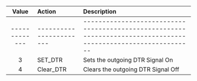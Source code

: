 
| Value        | Action                 | Description                                                                                                   |
| :---:        | :---                   | :---                                                                                                          |
| -------------|----------------------- | --------------------------------------------------------------------------------------------------------------|
| 3            | SET_DTR                |  Sets the outgoing DTR Signal On                                                                              |
| 4            | Clear_DTR              |  Clears the outgoing DTR Signal Off                                                                           |
